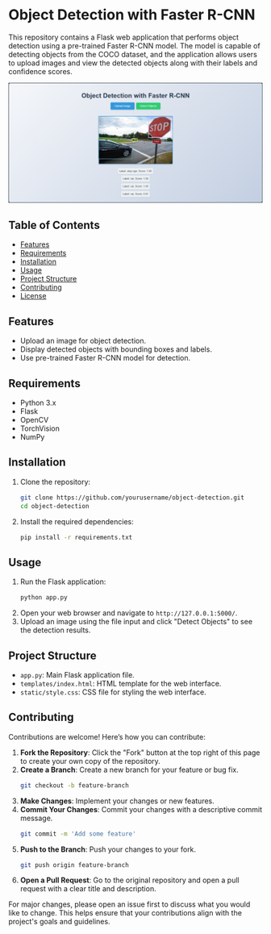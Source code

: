 # Object Detection with Faster R-CNN

This repository contains a Flask web application that performs object detection using a pre-trained Faster R-CNN model. 
The model is capable of detecting objects from the COCO dataset, and the application allows users to upload images and view the detected objects along with their labels and confidence scores.

![Image about the final project](<Object Detection Using Faster RCNN PreTrained model.png>)


## Table of Contents

- [Features](#features)
- [Requirements](#requirements)
- [Installation](#installation)
- [Usage](#usage)
- [Project Structure](#project-structure)
- [Contributing](#contributing)
- [License](#license)

## Features

- Upload an image for object detection.
- Display detected objects with bounding boxes and labels.
- Use pre-trained Faster R-CNN model for detection.

## Requirements

- Python 3.x
- Flask
- OpenCV
- TorchVision
- NumPy

## Installation

1. Clone the repository:
    ```bash
    git clone https://github.com/yourusername/object-detection.git
    cd object-detection
    ```

2. Install the required dependencies:
    ```bash
    pip install -r requirements.txt
    ```

## Usage

1. Run the Flask application:
    ```bash
    python app.py
    ```
2. Open your web browser and navigate to `http://127.0.0.1:5000/`.
3. Upload an image using the file input and click "Detect Objects" to see the detection results.

## Project Structure
- `app.py`: Main Flask application file.
- `templates/index.html`: HTML template for the web interface.
- `static/style.css`: CSS file for styling the web interface.

## Contributing

Contributions are welcome! Here’s how you can contribute:

1. **Fork the Repository**: Click the "Fork" button at the top right of this page to create your own copy of the repository.
2. **Create a Branch**: Create a new branch for your feature or bug fix.
    ```bash
    git checkout -b feature-branch
    ```
3. **Make Changes**: Implement your changes or new features.
4. **Commit Your Changes**: Commit your changes with a descriptive commit message.
    ```bash
    git commit -m 'Add some feature'
    ```
5. **Push to the Branch**: Push your changes to your fork.
    ```bash
    git push origin feature-branch
    ```
6. **Open a Pull Request**: Go to the original repository and open a pull request with a clear title and description.

For major changes, please open an issue first to discuss what you would like to change. This helps ensure that your contributions align with the project's goals and guidelines.
